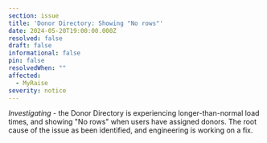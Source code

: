 ```yaml
---
section: issue
title: 'Donor Directory: Showing "No rows"'
date: 2024-05-20T19:00:00.000Z
resolved: false
draft: false
informational: false
pin: false
resolvedWhen: ""
affected:
  - MyRaise
severity: notice
---
```

*Investigating* - the Donor Directory is experiencing longer-than-normal load times, and showing "No rows" when users have assigned donors. The root cause of the issue as been identified, and engineering is working on a fix.
